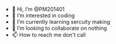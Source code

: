- 👋 Hi, I’m @PM201401
- 👀 I’m interested in coding
- 🌱 I’m currently learning sercuity making
- 💞️ I’m looking to collaborate on nothing
- 📫 How to reach me don't call

<!---
PM201401/PM201401 is a ✨ special ✨ repository because its `README.md` (this file) appears on your GitHub profile.
You can click the Preview link to take a look at your changes.
--->
